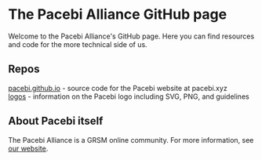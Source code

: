 # The Pacebi Alliance GitHub page
Welcome to the Pacebi Alliance's GitHub page. Here you can find resources and code for the more technical side of us.<br>
## Repos
[pacebi.github.io](https://github.com/pacebi/pacebi.github.io) - source code for the Pacebi website at pacebi.xyz<br>
[logos](https://github.com/pacebi/logos) - information on the Pacebi logo including SVG, PNG, and guidelines<br>
## About Pacebi itself
The Pacebi Alliance is a GRSM online community. For more information, see [our website](https://www.pacebi.xyz).
